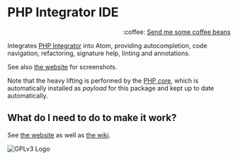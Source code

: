 # PHP Integrator IDE
<p align="right">
:coffee:
<a href="https://liberapay.com/Gert-dev/donate">Send me some coffee beans</a>
</p>

Integrates [PHP Integrator](https://gitlab.com/php-integrator/core) into Atom, providing autocompletion, code navigation, refactoring, signature help, linting and annotations.

See also [the website](https://php-integrator.github.io/) for screenshots.

Note that the heavy lifting is performed by the [PHP core](https://gitlab.com/php-integrator/core), which is automatically installed as _payload_ for this package and kept up to date automatically.

## What do I need to do to make it work?
See [the website](https://php-integrator.github.io/#what-do-i-need) as well as [the wiki](https://github.com/php-integrator/atom-base/wiki).

![GPLv3 Logo](http://gplv3.fsf.org/gplv3-127x51.png)
